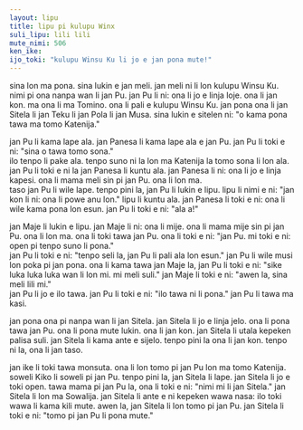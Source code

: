 ```yaml
---  
layout: lipu
title: lipu pi kulupu Winx
suli_lipu: lili lili
mute_nimi: 506
ken_ike:
ijo_toki: "kulupu Winsu Ku li jo e jan pona mute!"
---
```


sina lon ma pona. sina lukin e jan meli. jan meli ni li lon kulupu Winsu Ku. nimi pi ona nanpa wan li jan Pu. jan Pu li ni: ona li jo e linja loje. ona li jan kon. ma ona li ma Tomino. ona li pali e kulupu Winsu Ku. jan pona ona li jan Sitela li jan Teku li jan Pola li jan Musa. sina lukin e sitelen ni: "o kama pona tawa ma tomo Katenija."

jan Pu li kama lape ala. jan Panesa li kama lape ala e jan Pu. jan Pu li toki e ni: "sina o tawa tomo sona."   
ilo tenpo li pake ala. tenpo suno ni la lon ma Katenija la tomo sona li lon ala. jan Pu li toki e ni la jan Panesa li kuntu ala. jan Panesa li ni: ona li jo e linja kapesi. ona li mama meli sin pi jan Pu. ona li lon ma.  
taso jan Pu li wile lape. tenpo pini la, jan Pu li lukin e lipu. lipu li nimi e ni: "jan kon li ni: ona li powe anu lon." lipu li kuntu ala. jan Panesa li toki e ni: ona li wile kama pona lon esun. jan Pu li toki e ni: "ala a!"

jan Maje li lukin e lipu. jan Maje li ni: ona li mije. ona li mama mije sin pi jan Pu. ona li lon ma. ona li toki tawa jan Pu. ona li toki e ni: "jan Pu. mi toki e ni: open pi tenpo suno li pona."  
jan Pu li toki e ni: "tenpo seli la, jan Pu li pali ala lon esun." jan Pu li wile musi lon poka pi jan pona. ona li kama tawa jan Maje la, jan Pu li toki e ni: "sike luka luka luka wan li lon mi. mi meli suli." 
jan Maje li toki e ni: "awen la, sina meli lili mi."  
jan Pu li jo e ilo tawa. jan Pu li toki e ni: "ilo tawa ni li pona." jan Pu li tawa ma kasi.  

jan pona ona pi nanpa wan li jan Sitela. jan Sitela li jo e linja jelo. ona li pona tawa jan Pu. ona li pona mute lukin. ona li jan kon. jan Sitela li utala kepeken palisa suli. jan Sitela li kama ante e sijelo. tenpo pini la ona li jan kon. tenpo ni la, ona li jan taso.

jan ike li toki tawa monsuta. ona li lon tomo pi jan Pu lon ma tomo Katenija. soweli Kiko li soweli pi jan Pu. tenpo pini la, jan Sitela li lape. jan Sitela li jo e toki open. tawa mama pi jan Pu la, ona li toki e ni: "nimi mi li jan Sitela." jan Sitela li lon ma Sowalija. jan Sitela li ante e ni kepeken wawa nasa: ilo toki wawa li kama kili mute. awen la, jan Sitela li lon tomo pi jan Pu. jan Sitela li toki e ni: "tomo pi jan Pu li pona mute."